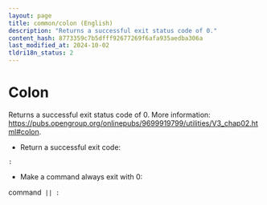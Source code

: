 ```yaml
---
layout: page
title: common/colon (English)
description: "Returns a successful exit status code of 0."
content_hash: 8773359c7b5dfff92677269f6afa935aedba306a
last_modified_at: 2024-10-02
tldri18n_status: 2
---
```

# Colon

Returns a successful exit status code of 0.
More information: <https://pubs.opengroup.org/onlinepubs/9699919799/utilities/V3_chap02.html#colon>.

- Return a successful exit code:

`:`

- Make a command always exit with 0:

<span class="tldr-var badge badge-pill bg-dark-lm bg-white-dm text-white-lm text-dark-dm font-weight-bold">command</span>` || :`
